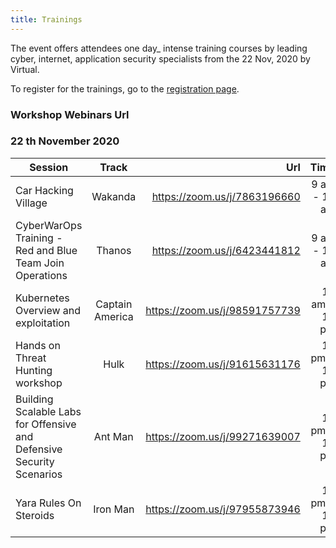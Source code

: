 ```yaml
---
title: Trainings
---
```


The event offers attendees one day_ intense training courses by leading cyber, internet, application security specialists from the 22 Nov, 2020 by Virtual. 

To register for the trainings, go to the [registration page](/daftar/index).

### Workshop Webinars Url
### 22 th November 2020

| Session        | Track           | Url  | Time 
| ------------- |:-------------:| -----:| -----:|
| Car Hacking Village      | Wakanda | https://zoom.us/j/7863196660| 9 am - 11 am
| CyberWarOps Training - Red and Blue Team Join Operations       | Thanos      |   https://zoom.us/j/6423441812 | 9 am - 11 am
| Kubernetes Overview and exploitation  | Captain America |    https://zoom.us/j/98591757739 | 11 am - 13 pm
| Hands on Threat Hunting workshop  | Hulk | https://zoom.us/j/91615631176 | 13 pm - 15 pm
| Building Scalable Labs for Offensive and Defensive Security Scenarios  | Ant Man | https://zoom.us/j/99271639007 | 13 pm - 15 pm
| Yara Rules On Steroids   | Iron Man | https://zoom.us/j/97955873946| 15 pm - 17 pm